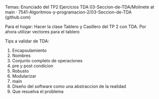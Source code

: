 Temas: 
Enunciado del TP2
Ejercicios TDA
03-Seccion-de-TDA/Molinete at main · 7541-Algoritmos-y-programacion-2/03-Seccion-de-TDA (github.com)

Para el hogar:
Hacer la clase Tablero y Casillero del TP 2 con TDA. Por ahora utilizar vectores para el tablero


Tips a validar de TDA:
1) Encapsulamiento
2) Nombres
3) Conjunto completo de operaciones
4) pre y post condicion
5) Robusto
6) Modularizar
7) main
8) Diseño del software como una abstraccion de la realidad
9) Que resuelva el problema
